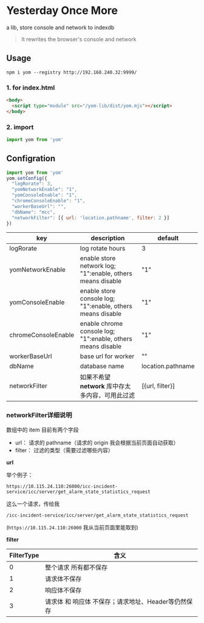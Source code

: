 # Yesterday Once More 

a lib, store console and network to indexdb

> It rewrites the browser's console and network

## Usage

`npm i yom --registry http://192.168.240.32:9999/`

### 1. for index.html

``` html
<body>
  <script type="module" src="/yom-lib/dist/yom.mjs"></script>
</body>
```

### 2. import

``` js
import yom from 'yom'
```

## Configration

``` js
import yom from 'yom'
yom.setConfig({
  "logRorate": 3,
  "yomNetworkEnable": "1",
  "yomConsoleEnable": "1",
  "chromeConsoleEnable": "1",
  "workerBaseUrl": "",
  "dbName": "mcc",
  "networkFilter": [{ url: 'location.pathname', filter: 2 }]
})
```

|key|description|default|
|---|---|---|
|logRorate|log rotate hours|3|
|yomNetworkEnable|enable store network log; "1":enable, others means disable|"1"|
|yomConsoleEnable|enable store console log; "1":enable, others means disable|"1"|
|chromeConsoleEnable|enable chrome console log; "1":enable, others means disable|"1"|
|workerBaseUrl|base url for worker|""|
|dbName|database name|location.pathname|
|networkFilter|如果不希望 **network** 库中存太多内容，可用此过滤|[{url, filter}]|


### networkFilter详细说明
数组中的 item 目前有两个字段

- url： 请求的 pathname（请求的 origin 我会根据当前页面自动获取）
- filter： 过滤的类型（需要过滤哪些内容）

**url**

举个例子：

`https://10.115.24.110:26000/icc-incident-service/icc/server/get_alarm_state_statistics_request`

这么一个请求，传给我

`/icc-incident-service/icc/server/get_alarm_state_statistics_request`

(`https://10.115.24.110:26000` 我从当前页面里能取到)

**filter**

|FilterType|含义|
|---|---|
|0|整个请求 所有都不保存|
|1|请求体不保存|
|2|响应体不保存|
|3|请求体 和 响应体 不保存；请求地址、Header等仍然保存|

